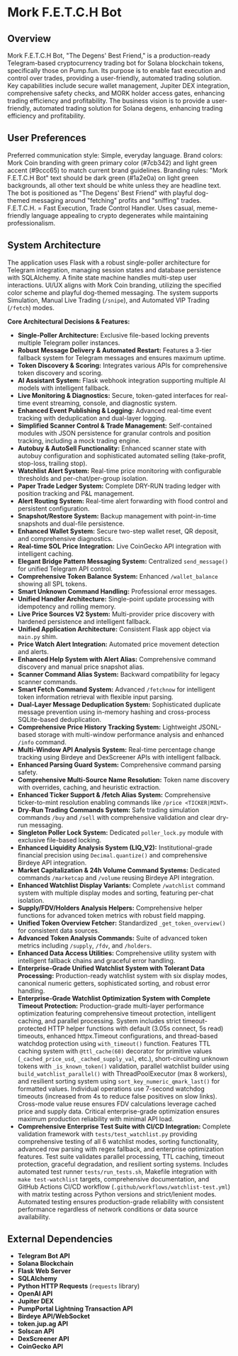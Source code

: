 # Mork F.E.T.C.H Bot

## Overview
Mork F.E.T.C.H Bot, "The Degens' Best Friend," is a production-ready Telegram-based cryptocurrency trading bot for Solana blockchain tokens, specifically those on Pump.fun. Its purpose is to enable fast execution and control over trades, providing a user-friendly, automated trading solution. Key capabilities include secure wallet management, Jupiter DEX integration, comprehensive safety checks, and MORK holder access gates, enhancing trading efficiency and profitability. The business vision is to provide a user-friendly, automated trading solution for Solana degens, enhancing trading efficiency and profitability.

## User Preferences
Preferred communication style: Simple, everyday language.
Brand colors: Mork Coin branding with green primary color (#7cb342) and light green accent (#9ccc65) to match current brand guidelines.
Branding rules: "Mork F.E.T.C.H Bot" text should be dark green (#1a2e0a) on light green backgrounds, all other text should be white unless they are headline text. The bot is positioned as "The Degens' Best Friend" with playful dog-themed messaging around "fetching" profits and "sniffing" trades. F.E.T.C.H. = Fast Execution, Trade Control Handler. Uses casual, meme-friendly language appealing to crypto degenerates while maintaining professionalism.

## System Architecture
The application uses Flask with a robust single-poller architecture for Telegram integration, managing session states and database persistence with SQLAlchemy. A finite state machine handles multi-step user interactions. UI/UX aligns with Mork Coin branding, utilizing the specified color scheme and playful dog-themed messaging. The system supports Simulation, Manual Live Trading (`/snipe`), and Automated VIP Trading (`/fetch`) modes.

**Core Architectural Decisions & Features:**
- **Single-Poller Architecture:** Exclusive file-based locking prevents multiple Telegram poller instances.
- **Robust Message Delivery & Automated Restart:** Features a 3-tier fallback system for Telegram messages and ensures maximum uptime.
- **Token Discovery & Scoring:** Integrates various APIs for comprehensive token discovery and scoring.
- **AI Assistant System:** Flask webhook integration supporting multiple AI models with intelligent fallback.
- **Live Monitoring & Diagnostics:** Secure, token-gated interfaces for real-time event streaming, console, and diagnostic system.
- **Enhanced Event Publishing & Logging:** Advanced real-time event tracking with deduplication and dual-layer logging.
- **Simplified Scanner Control & Trade Management:** Self-contained modules with JSON persistence for granular controls and position tracking, including a mock trading engine.
- **Autobuy & AutoSell Functionality:** Enhanced scanner state with autobuy configuration and sophisticated automated selling (take-profit, stop-loss, trailing stop).
- **Watchlist Alert System:** Real-time price monitoring with configurable thresholds and per-chat/per-group isolation.
- **Paper Trade Ledger System:** Complete DRY-RUN trading ledger with position tracking and P&L management.
- **Alert Routing System:** Real-time alert forwarding with flood control and persistent configuration.
- **Snapshot/Restore System:** Backup management with point-in-time snapshots and dual-file persistence.
- **Enhanced Wallet System:** Secure two-step wallet reset, QR deposit, and comprehensive diagnostics.
- **Real-time SOL Price Integration:** Live CoinGecko API integration with intelligent caching.
- **Elegant Bridge Pattern Messaging System:** Centralized `send_message()` for unified Telegram API control.
- **Comprehensive Token Balance System:** Enhanced `/wallet_balance` showing all SPL tokens.
- **Smart Unknown Command Handling:** Professional error messages.
- **Unified Handler Architecture:** Single-point update processing with idempotency and rolling memory.
- **Live Price Sources V2 System:** Multi-provider price discovery with hardened persistence and intelligent fallback.
- **Unified Application Architecture:** Consistent Flask app object via `main.py` shim.
- **Price Watch Alert Integration:** Automated price movement detection and alerts.
- **Enhanced Help System with Alert Alias:** Comprehensive command discovery and manual price snapshot alias.
- **Scanner Command Alias System:** Backward compatibility for legacy scanner commands.
- **Smart Fetch Command System:** Advanced `/fetchnow` for intelligent token information retrieval with flexible input parsing.
- **Dual-Layer Message Deduplication System:** Sophisticated duplicate message prevention using in-memory hashing and cross-process SQLite-based deduplication.
- **Comprehensive Price History Tracking System:** Lightweight JSONL-based storage with multi-window performance analysis and enhanced `/info` command.
- **Multi-Window API Analysis System:** Real-time percentage change tracking using Birdeye and DexScreener APIs with intelligent fallback.
- **Enhanced Parsing Guard System:** Comprehensive command parsing safety.
- **Comprehensive Multi-Source Name Resolution:** Token name discovery with overrides, caching, and heuristic extraction.
- **Enhanced Ticker Support & /fetch Alias System:** Comprehensive ticker-to-mint resolution enabling commands like `/price <TICKER|MINT>`.
- **Dry-Run Trading Commands System:** Safe trading simulation commands `/buy` and `/sell` with comprehensive validation and clear dry-run messaging.
- **Singleton Poller Lock System:** Dedicated `poller_lock.py` module with exclusive file-based locking.
- **Enhanced Liquidity Analysis System (LIQ_V2):** Institutional-grade financial precision using `Decimal.quantize()` and comprehensive Birdeye API integration.
- **Market Capitalization & 24h Volume Command Systems:** Dedicated commands `/marketcap` and `/volume` reusing Birdeye API integration.
- **Enhanced Watchlist Display Variants:** Complete `/watchlist` command system with multiple display modes and sorting, featuring per-chat isolation.
- **Supply/FDV/Holders Analysis Helpers:** Comprehensive helper functions for advanced token metrics with robust field mapping.
- **Unified Token Overview Fetcher:** Standardized `_get_token_overview()` for consistent data sources.
- **Advanced Token Analysis Commands:** Suite of advanced token metrics including `/supply`, `/fdv`, and `/holders`.
- **Enhanced Data Access Utilities:** Comprehensive utility system with intelligent fallback chains and graceful error handling.
- **Enterprise-Grade Unified Watchlist System with Tolerant Data Processing:** Production-ready watchlist system with six display modes, canonical numeric getters, sophisticated sorting, and robust error handling.
- **Enterprise-Grade Watchlist Optimization System with Complete Timeout Protection:** Production-grade multi-layer performance optimization featuring comprehensive timeout protection, intelligent caching, and parallel processing. System includes strict timeout-protected HTTP helper functions with default (3.05s connect, 5s read) timeouts, enhanced httpx.Timeout configurations, and thread-based watchdog protection using `with_timeout()` function. Features TTL caching system with `@ttl_cache(60)` decorator for primitive values (`_cached_price_usd`, `_cached_supply_val`, etc.), short-circuiting unknown tokens with `_is_known_token()` validation, parallel watchlist builder using `build_watchlist_parallel()` with ThreadPoolExecutor (max 8 workers), and resilient sorting system using `sort_key_numeric_qmark_last()` for formatted values. Individual operations use 7-second watchdog timeouts (increased from 4s to reduce false positives on slow links). Cross-mode value reuse ensures FDV calculations leverage cached price and supply data. Critical enterprise-grade optimization ensures maximum production reliability with minimal API load.
- **Comprehensive Enterprise Test Suite with CI/CD Integration:** Complete validation framework with `tests/test_watchlist.py` providing comprehensive testing of all 6 watchlist modes, sorting functionality, advanced row parsing with regex fallback, and enterprise optimization features. Test suite validates parallel processing, TTL caching, timeout protection, graceful degradation, and resilient sorting systems. Includes automated test runner `tests/run_tests.sh`, Makefile integration with `make test-watchlist` targets, comprehensive documentation, and GitHub Actions CI/CD workflow (`.github/workflows/watchlist-test.yml`) with matrix testing across Python versions and strict/lenient modes. Automated testing ensures production-grade reliability with consistent performance regardless of network conditions or data source availability.

## External Dependencies
- **Telegram Bot API**
- **Solana Blockchain**
- **Flask Web Server**
- **SQLAlchemy**
- **Python HTTP Requests** (`requests` library)
- **OpenAI API**
- **Jupiter DEX**
- **PumpPortal Lightning Transaction API**
- **Birdeye API/WebSocket**
- **token.jup.ag API**
- **Solscan API**
- **DexScreener API**
- **CoinGecko API**
